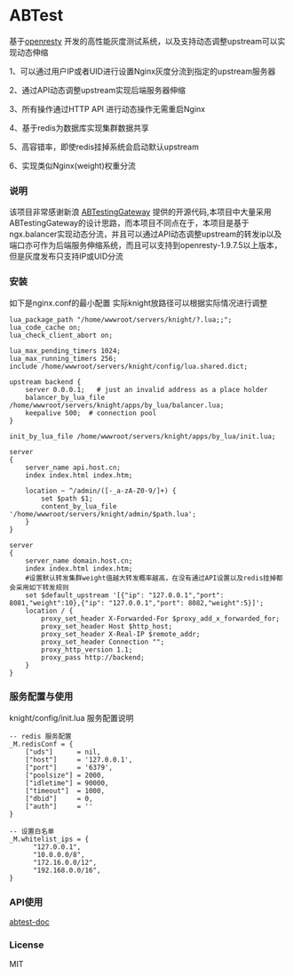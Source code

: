 # ABTest
基于[openresty](https://openresty.org) 开发的高性能灰度测试系统，以及支持动态调整upstream可以实现动态伸缩

1、可以通过用户IP或者UID进行设置Nginx灰度分流到指定的upstream服务器

2、通过API动态调整upstream实现后端服务器伸缩

3、所有操作通过HTTP API 进行动态操作无需重启Nginx

4、基于redis为数据库实现集群数据共享

5、高容错率，即使redis挂掉系统会启动默认upstream

6、实现类似Nginx(weight)权重分流

### 说明
该项目非常感谢新浪 [ABTestingGateway](https://github.com/CNSRE/ABTestingGateway) 提供的开源代码,本项目中大量采用ABTestingGateway的设计思路，而本项目不同点在于，本项目是基于ngx.balancer实现动态分流，并且可以通过API动态调整upstream的转发ip以及端口亦可作为后端服务伸缩系统，而且可以支持到openresty-1.9.7.5以上版本，但是灰度发布只支持IP或UID分流

### 安装
如下是nginx.conf的最小配置 实际knight放路径可以根据实际情况进行调整

    lua_package_path "/home/wwwroot/servers/knight/?.lua;;";
    lua_code_cache on;
    lua_check_client_abort on;
    
    lua_max_pending_timers 1024;
    lua_max_running_timers 256;
    include /home/wwwroot/servers/knight/config/lua.shared.dict;

    upstream backend {
        server 0.0.0.1;   # just an invalid address as a place holder
        balancer_by_lua_file /home/wwwroot/servers/knight/apps/by_lua/balancer.lua;
        keepalive 500;  # connection pool
    }  

    init_by_lua_file /home/wwwroot/servers/knight/apps/by_lua/init.lua;
    
    server
    {
        server_name api.host.cn;
        index index.html index.htm;
        
        location ~ ^/admin/([-_a-zA-Z0-9/]+) {
            set $path $1;
            content_by_lua_file '/home/wwwroot/servers/knight/admin/$path.lua'; 
        }
    }

    server
    {
        server_name domain.host.cn;
        index index.html index.htm;
        #设置默认转发集群weight值越大转发概率越高，在没有通过API设置以及redis挂掉都会采用如下转发规则
        set $default_upstream '[{"ip": "127.0.0.1","port": 8081,"weight":10},{"ip": "127.0.0.1","port": 8082,"weight":5}]';
        location / {
            proxy_set_header X-Forwarded-For $proxy_add_x_forwarded_for;
            proxy_set_header Host $http_host;
            proxy_set_header X-Real-IP $remote_addr;
            proxy_set_header Connection "";
            proxy_http_version 1.1;
            proxy_pass http://backend;
        }
    }

### 服务配置与使用

knight/config/init.lua 服务配置说明    

    -- redis 服务配置
    _M.redisConf = {
        ["uds"]      = nil,
        ["host"]     = '127.0.0.1',
        ["port"]     = '6379',
        ["poolsize"] = 2000,
        ["idletime"] = 90000, 
        ["timeout"]  = 1000,
        ["dbid"]     = 0,
        ["auth"]     = ''
    }

    -- 设置白名单
    _M.whitelist_ips = {
          "127.0.0.1",
          "10.0.0.0/8",
          "172.16.0.0/12",
          "192.168.0.0/16",
    }


### API使用
[abtest-doc](https://github.com/songweihang/knight/blob/master/apps/lib/abtest/abtest-doc.txt)

### License

MIT 